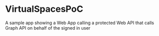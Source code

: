 # VirtualSpacesPoC
A sample app showing a Web App calling a protected Web API that calls Graph API on behalf of the signed in user